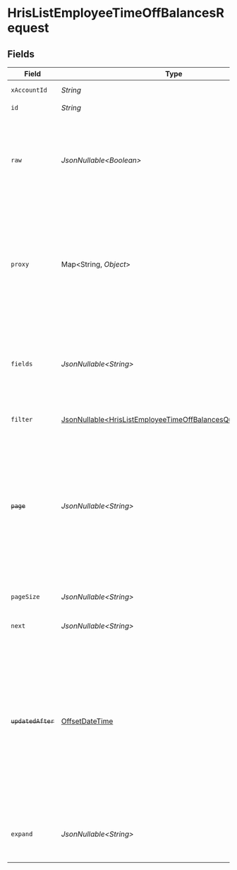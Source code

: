 # HrisListEmployeeTimeOffBalancesRequest


## Fields

| Field                                                                                                                                                                                                           | Type                                                                                                                                                                                                            | Required                                                                                                                                                                                                        | Description                                                                                                                                                                                                     | Example                                                                                                                                                                                                         |
| --------------------------------------------------------------------------------------------------------------------------------------------------------------------------------------------------------------- | --------------------------------------------------------------------------------------------------------------------------------------------------------------------------------------------------------------- | --------------------------------------------------------------------------------------------------------------------------------------------------------------------------------------------------------------- | --------------------------------------------------------------------------------------------------------------------------------------------------------------------------------------------------------------- | --------------------------------------------------------------------------------------------------------------------------------------------------------------------------------------------------------------- |
| `xAccountId`                                                                                                                                                                                                    | *String*                                                                                                                                                                                                        | :heavy_check_mark:                                                                                                                                                                                              | The account identifier                                                                                                                                                                                          |                                                                                                                                                                                                                 |
| `id`                                                                                                                                                                                                            | *String*                                                                                                                                                                                                        | :heavy_check_mark:                                                                                                                                                                                              | N/A                                                                                                                                                                                                             |                                                                                                                                                                                                                 |
| `raw`                                                                                                                                                                                                           | *JsonNullable\<Boolean>*                                                                                                                                                                                        | :heavy_minus_sign:                                                                                                                                                                                              | Indicates that the raw request result should be returned in addition to the mapped result (default value is false)                                                                                              |                                                                                                                                                                                                                 |
| `proxy`                                                                                                                                                                                                         | Map\<String, *Object*>                                                                                                                                                                                          | :heavy_minus_sign:                                                                                                                                                                                              | Query parameters that can be used to pass through parameters to the underlying provider request by surrounding them with 'proxy' key                                                                            |                                                                                                                                                                                                                 |
| `fields`                                                                                                                                                                                                        | *JsonNullable\<String>*                                                                                                                                                                                         | :heavy_minus_sign:                                                                                                                                                                                              | The comma separated list of fields that will be returned in the response (if empty, all fields are returned)                                                                                                    | id,remote_id,employee_id,remote_employee_id,policy_id,remote_policy_id,policy,current_balance,initial_balance,balance_unit,balance_start_date,balance_expiry_date,is_unlimited,updated_at,unified_custom_fields |
| `filter`                                                                                                                                                                                                        | [JsonNullable\<HrisListEmployeeTimeOffBalancesQueryParamFilter>](../../models/operations/HrisListEmployeeTimeOffBalancesQueryParamFilter.md)                                                                    | :heavy_minus_sign:                                                                                                                                                                                              | HRIS Time Off Balance filters                                                                                                                                                                                   |                                                                                                                                                                                                                 |
| ~~`page`~~                                                                                                                                                                                                      | *JsonNullable\<String>*                                                                                                                                                                                         | :heavy_minus_sign:                                                                                                                                                                                              | : warning: ** DEPRECATED **: This will be removed in a future release, please migrate away from it as soon as possible.<br/><br/>The page number of the results to fetch                                        |                                                                                                                                                                                                                 |
| `pageSize`                                                                                                                                                                                                      | *JsonNullable\<String>*                                                                                                                                                                                         | :heavy_minus_sign:                                                                                                                                                                                              | The number of results per page (default value is 25)                                                                                                                                                            |                                                                                                                                                                                                                 |
| `next`                                                                                                                                                                                                          | *JsonNullable\<String>*                                                                                                                                                                                         | :heavy_minus_sign:                                                                                                                                                                                              | The unified cursor                                                                                                                                                                                              |                                                                                                                                                                                                                 |
| ~~`updatedAfter`~~                                                                                                                                                                                              | [OffsetDateTime](https://docs.oracle.com/javase/8/docs/api/java/time/OffsetDateTime.html)                                                                                                                       | :heavy_minus_sign:                                                                                                                                                                                              | : warning: ** DEPRECATED **: This will be removed in a future release, please migrate away from it as soon as possible.<br/><br/>Use a string with a date to only select results updated after that given date  | 2020-01-01T00:00:00.000Z                                                                                                                                                                                        |
| `expand`                                                                                                                                                                                                        | *JsonNullable\<String>*                                                                                                                                                                                         | :heavy_minus_sign:                                                                                                                                                                                              | The comma separated list of fields that will be expanded in the response                                                                                                                                        | policy                                                                                                                                                                                                          |